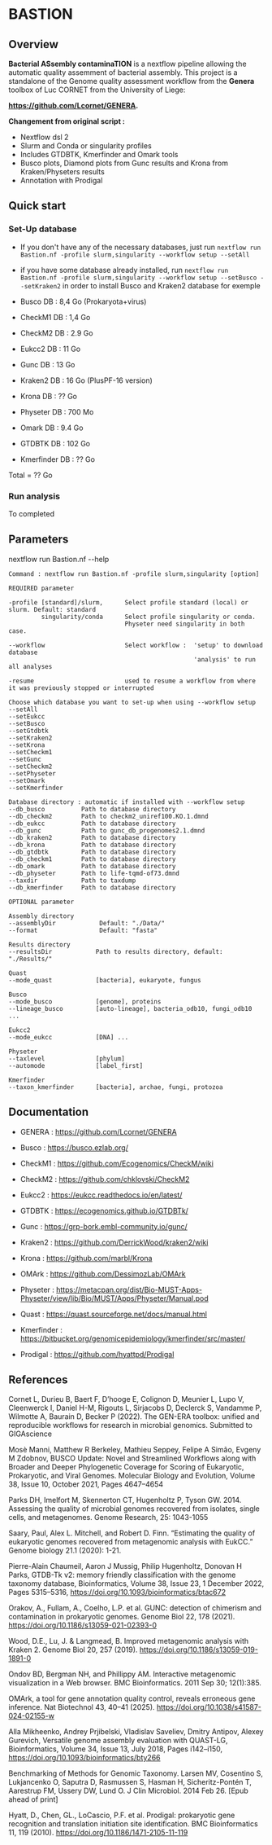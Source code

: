 # BASTION

## Overview

**Bacterial ASsembly contaminaTION** is a nextflow pipeline allowing the automatic quality assemment of bacterial assembly. This project is a standalone of the Genome quality assessment workflow from the **Genera** toolbox of Luc CORNET from the University of Liege: 

**https://github.com/Lcornet/GENERA.**


**Changement from original script :**
- Nextflow dsl 2
- Slurm and Conda or singularity profiles
- Includes GTDBTK, Kmerfinder and Omark tools
- Busco plots, Diamond plots from Gunc results and Krona from Kraken/Physeters results
- Annotation with Prodigal

## Quick start

### Set-Up database

- If you don't have any of the necessary databases, just run `nextflow run Bastion.nf -profile slurm,singularity --workflow setup --setAll`
- if you have some database already installed, run `nextflow run Bastion.nf -profile slurm,singularity --workflow setup --setBusco --setKraken2` in order to install Busco and Kraken2 database for exemple

- Busco DB      : 8,4 Go (Prokaryota+virus)
- CheckM1 DB    : 1,4 Go
- CheckM2 DB    : 2.9 Go
- Eukcc2 DB     : 11  Go
- Gunc DB       : 13  Go
- Kraken2 DB    : 16  Go (PlusPF-16 version)
- Krona DB      : ??  Go
- Physeter DB   : 700 Mo
- Omark DB      : 9.4 Go
- GTDBTK DB     : 102 Go
- Kmerfinder DB : ??  Go

Total = ?? Go

### Run analysis

  To completed

## Parameters

nextflow run Bastion.nf --help

    Command : nextflow run Bastion.nf -profile slurm,singularity [option]

    REQUIRED parameter

    -profile [standard]/slurm,      Select profile standard (local) or slurm. Default: standard          
             singularity/conda      Select profile singularity or conda. 
                                    Physeter need singularity in both case.
    
    --workflow                      Select workflow :  'setup' to download database
                                                       'analysis' to run all analyses

    -resume                         used to resume a workflow from where it was previously stopped or interrupted

    Choose which database you want to set-up when using --workflow setup
    --setAll
    --setEukcc
    --setBusco
    --setGtdbtk
    --setKraken2
    --setKrona
    --setCheckm1
    --setGunc
    --setCheckm2
    --setPhyseter
    --setOmark
    --setKmerfinder

    Database directory : automatic if installed with --workflow setup
    --db_busco          Path to database directory
    --db_checkm2        Path to checkm2_uniref100.KO.1.dmnd
    --db_eukcc          Path to database directory
    --db_gunc           Path to gunc_db_progenomes2.1.dmnd
    --db_kraken2        Path to database directory
    --db_krona          Path to database directory
    --db_gtdbtk         Path to database directory
    --db_checkm1        Path to database directory
    --db_omark          Path to database directory
    --db_physeter       Path to life-tqmd-of73.dmnd
    --taxdir            Path to taxdump
    --db_kmerfinder     Path to database directory

    OPTIONAL parameter
    
    Assembly directory
    --assemblyDir            Default: "./Data/"
    --format                 Default: "fasta"

    Results directory
    --resultsDir            Path to results directory, default: "./Results/"

    Quast
    --mode_quast            [bacteria], eukaryote, fungus

    Busco
    --mode_busco            [genome], proteins
    --lineage_busco         [auto-lineage], bacteria_odb10, fungi_odb10 ...

    Eukcc2
    --mode_eukcc            [DNA] ...

    Physeter
    --taxlevel              [phylum]
    --automode              [label_first]

    Kmerfinder
    --taxon_kmerfinder      [bacteria], archae, fungi, protozoa

## Documentation

- GENERA : https://github.com/Lcornet/GENERA

- Busco : https://busco.ezlab.org/

- CheckM1 : https://github.com/Ecogenomics/CheckM/wiki

- CheckM2 : https://github.com/chklovski/CheckM2

- Eukcc2 : https://eukcc.readthedocs.io/en/latest/

- GTDBTK : https://ecogenomics.github.io/GTDBTk/

- Gunc : https://grp-bork.embl-community.io/gunc/

- Kraken2 : https://github.com/DerrickWood/kraken2/wiki

- Krona : https://github.com/marbl/Krona
  
- OMArk : https://github.com/DessimozLab/OMArk

- Physeter :  https://metacpan.org/dist/Bio-MUST-Apps-Physeter/view/lib/Bio/MUST/Apps/Physeter/Manual.pod

- Quast : https://quast.sourceforge.net/docs/manual.html

- Kmerfinder : https://bitbucket.org/genomicepidemiology/kmerfinder/src/master/

- Prodigal : https://github.com/hyattpd/Prodigal

## References

Cornet L, Durieu B, Baert F, D’hooge E, Colignon D, Meunier L, Lupo V, Cleenwerck I, Daniel H-M, Rigouts L, Sirjacobs D, Declerck S, Vandamme P, Wilmotte A, Baurain D, Becker P (2022). The GEN-ERA toolbox: unified and reproducible workflows for research in microbial genomics. Submitted to GIGAscience

Mosè Manni, Matthew R Berkeley, Mathieu Seppey, Felipe A Simão, Evgeny M Zdobnov, BUSCO Update: Novel and Streamlined Workflows along with Broader and Deeper Phylogenetic Coverage for Scoring of Eukaryotic, Prokaryotic, and Viral Genomes.  Molecular Biology and Evolution, Volume 38, Issue 10, October 2021, Pages 4647–4654

Parks DH, Imelfort M, Skennerton CT, Hugenholtz P, Tyson GW. 2014. Assessing the quality of microbial genomes recovered from isolates, single cells, and metagenomes. Genome Research, 25: 1043-1055

Saary, Paul, Alex L. Mitchell, and Robert D. Finn. “Estimating the quality of eukaryotic genomes recovered from metagenomic analysis with EukCC.” Genome biology 21.1 (2020): 1-21.

Pierre-Alain Chaumeil, Aaron J Mussig, Philip Hugenholtz, Donovan H Parks, GTDB-Tk v2: memory friendly classification with the genome taxonomy database, Bioinformatics, Volume 38, Issue 23, 1 December 2022, Pages 5315–5316, https://doi.org/10.1093/bioinformatics/btac672

Orakov, A., Fullam, A., Coelho, L.P. et al. GUNC: detection of chimerism and contamination in prokaryotic genomes. Genome Biol 22, 178 (2021). https://doi.org/10.1186/s13059-021-02393-0

Wood, D.E., Lu, J. & Langmead, B. Improved metagenomic analysis with Kraken 2. Genome Biol 20, 257 (2019). https://doi.org/10.1186/s13059-019-1891-0

Ondov BD, Bergman NH, and Phillippy AM. Interactive metagenomic visualization in a Web browser. BMC Bioinformatics. 2011 Sep 30; 12(1):385.

OMArk, a tool for gene annotation quality control, reveals erroneous gene inference. Nat Biotechnol 43, 40–41 (2025). https://doi.org/10.1038/s41587-024-02155-w

Alla Mikheenko, Andrey Prjibelski, Vladislav Saveliev, Dmitry Antipov, Alexey Gurevich, Versatile genome assembly evaluation with QUAST-LG, Bioinformatics, Volume 34, Issue 13, July 2018, Pages i142–i150, https://doi.org/10.1093/bioinformatics/bty266

Benchmarking of Methods for Genomic Taxonomy. Larsen MV, Cosentino S, Lukjancenko O, Saputra D, Rasmussen S, Hasman H, Sicheritz-Pontén T, Aarestrup FM, Ussery DW, Lund O. J Clin Microbiol. 2014 Feb 26. [Epub ahead of print]

Hyatt, D., Chen, GL., LoCascio, P.F. et al. Prodigal: prokaryotic gene recognition and translation initiation site identification. BMC Bioinformatics 11, 119 (2010). https://doi.org/10.1186/1471-2105-11-119
